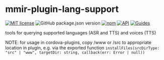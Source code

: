 # mmir-plugin-lang-support

[![MIT license](https://img.shields.io/badge/License-MIT-green.svg)](https://opensource.org/licenses/MIT)
![GitHub package.json version](https://img.shields.io/github/package-json/v/mmig/mmir-plugin-lang-support)
[![npm](https://img.shields.io/npm/v/mmir-plugin-lang-support)](https://www.npmjs.com/package/mmir-plugin-lang-support)
[![API](https://img.shields.io/badge/docs-API%20reference-orange.svg?style=flat)](https://mmig.github.io/mmir/api)
[![Guides](https://img.shields.io/badge/docs-guides-orange.svg?style=flat)](https://github.com/mmig/mmir/wiki)

tools for querying supported languages (ASR and TTS) and voices (TTS)

NOTE: for usage in cordova-plugins, copy /www or /src to appropriate
      location in plugin, e.g. via the exported
      function `installFiles(srcDirType: "src" | "www", targetDir: string, callback(err: Error | null))`
